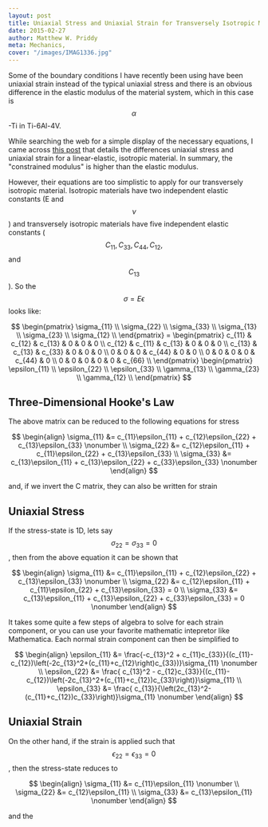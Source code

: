 ```yaml
---
layout: post
title: Uniaxial Stress and Uniaxial Strain for Transversely Isotropic Material
date: 2015-02-27
author: Matthew W. Priddy
meta: Mechanics, 
cover: "/images/IMAG1336.jpg"
---
```


Some of the boundary conditions I have recently been using have been uniaxial strain instead of the typical uniaxial stress and there is an obvious difference in the elastic modulus of the material system, which in this case is $$\alpha$$-Ti in Ti-6Al-4V.  

While searching the web for a simple display of the necessary equations, I came across [this post](http://csmbrannon.net/2012/08/02/distinction-between-uniaxial-stress-and-uniaxial-strain/) that details the differences uniaxial stress and uniaxial strain for a linear-elastic, isotropic material.  In summary, the "constrained modulus" is higher than the elastic modulus.  

However, their equations are too simplistic to apply for our transversely isotropic material.  Isotropic materials have two independent elastic constants (E and $$\nu$$) and transversely isotropic materials have five independent elastic constants ($$C_{11}, C_{33}, C_{44}, C_{12},$$ and $$C_{13}$$).  So the $$\sigma = E \epsilon$$ looks like:

$$
\begin{pmatrix}
\sigma_{11} \\ \sigma_{22} \\ \sigma_{33} \\ \sigma_{13} \\ \sigma_{23} \\ \sigma_{12} \\ 
\end{pmatrix} = 
\begin{pmatrix}
  c_{11} & c_{12} & c_{13} & 0 & 0 & 0 \\
  c_{12} & c_{11} & c_{13} & 0 & 0 & 0 \\
  c_{13} & c_{13} & c_{33} & 0 & 0 & 0 \\
  0 & 0 & 0 & c_{44} & 0 & 0 \\
  0 & 0 & 0 & 0 & c_{44} & 0 \\
  0 & 0 & 0 & 0 & 0 & c_{66} \\
\end{pmatrix}
\begin{pmatrix}
\epsilon_{11} \\ \epsilon_{22} \\ \epsilon_{33} \\ \gamma_{13} \\ \gamma_{23} \\ \gamma_{12} \\ 
\end{pmatrix}
$$

## Three-Dimensional Hooke's Law

The above matrix can be reduced to the following equations for stress

$$
\begin{align}
  \sigma_{11} &= c_{11}\epsilon_{11} + c_{12}\epsilon_{22} + c_{13}\epsilon_{33} \nonumber \\
  \sigma_{22} &= c_{12}\epsilon_{11} + c_{11}\epsilon_{22} + c_{13}\epsilon_{33}  \\
  \sigma_{33} &= c_{13}\epsilon_{11} + c_{13}\epsilon_{22} + c_{33}\epsilon_{33} \nonumber
\end{align}
$$

and, if we invert the C matrix, they can also be written for strain

## Uniaxial Stress

If the stress-state is 1D, lets say $$\sigma_{22}=\sigma_{33}=0$$, then from the above equation it can be shown that

$$
\begin{align}
  \sigma_{11} &= c_{11}\epsilon_{11} + c_{12}\epsilon_{22} + c_{13}\epsilon_{33}     \nonumber \\
  \sigma_{22} &= c_{12}\epsilon_{11} + c_{11}\epsilon_{22} + c_{13}\epsilon_{33} = 0  \\
  \sigma_{33} &= c_{13}\epsilon_{11} + c_{13}\epsilon_{22} + c_{33}\epsilon_{33} = 0 \nonumber
\end{align}
$$

It takes some quite a few steps of algebra to solve for each strain component, or you can use your favorite mathematic intepretor like Mathematica.  Each normal strain component can then be simplified to

$$
\begin{align}
  \epsilon_{11} &= \frac{-c_{13}^2 + c_{11}c_{33}}{(c_{11}-c_{12})\left(-2c_{13}^2+(c_{11}+c_{12}\right)c_{33})}\sigma_{11} \nonumber \\
  \epsilon_{22} &= \frac{ c_{13}^2 - c_{12}c_{33}}{(c_{11}-c_{12})\left(-2c_{13}^2+(c_{11}+c_{12})c_{33}\right)}\sigma_{11}  \\
  \epsilon_{33} &= \frac{ c_{13}}{\left(2c_{13}^2-(c_{11}+c_{12})c_{33}\right)}\sigma_{11} \nonumber
\end{align}
$$

## Uniaxial Strain

On the other hand, if the strain is applied such that $$\epsilon_{22}=\epsilon_{33}=0$$, then the stress-state reduces to

$$
\begin{align}
  \sigma_{11} &= c_{11}\epsilon_{11} \nonumber \\
  \sigma_{22} &= c_{12}\epsilon_{11}  \\
  \sigma_{33} &= c_{13}\epsilon_{11} \nonumber
\end{align}
$$

and the 

